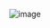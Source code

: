 ![image](https://github.com/kerosin122/Dissensions/assets/125603037/0411ef07-ae82-4b77-ae3f-f004083a3f50)
